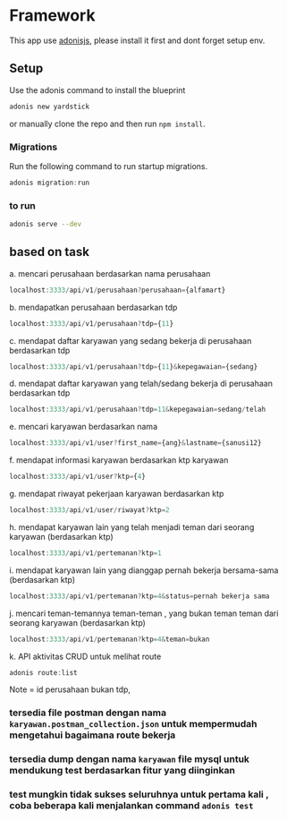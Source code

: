 # Framework
This app use [adonisjs](https://adonisjs.com/docs/4.1/installation), please install it first and dont forget setup env.

## Setup

Use the adonis command to install the blueprint

```bash
adonis new yardstick
```

or manually clone the repo and then run `npm install`.


### Migrations

Run the following command to run startup migrations.

```js
adonis migration:run
```
### to run 
```bash
adonis serve --dev
```

## based on task

a. mencari perusahaan berdasarkan nama perusahaan
```js
localhost:3333/api/v1/perusahaan?perusahaan={alfamart}
```
b. mendapatkan perusahaan berdasarkan tdp
```js
localhost:3333/api/v1/perusahaan?tdp={11}
```
c. mendapat daftar karyawan yang sedang bekerja di perusahaan berdasarkan tdp
```js
localhost:3333/api/v1/perusahaan?tdp={11}&kepegawaian={sedang}
```
d. mendapat daftar karyawan yang telah/sedang bekerja di perusahaan berdasarkan tdp
```js
localhost:3333/api/v1/perusahaan?tdp=11&kepegawaian=sedang/telah
```
e. mencari karyawan berdasarkan nama
```js
localhost:3333/api/v1/user?first_name={ang}&lastname={sanusi12}
```
f. mendapat informasi karyawan berdasarkan ktp karyawan
```js
localhost:3333/api/v1/user?ktp={4}
```
g. mendapat riwayat pekerjaan karyawan berdasarkan ktp
```js
localhost:3333/api/v1/user/riwayat?ktp=2
```
h. mendapat karyawan lain yang telah menjadi teman dari seorang karyawan (berdasarkan ktp)
```js
localhost:3333/api/v1/pertemanan?ktp=1
```
i. mendapat karyawan lain yang dianggap pernah bekerja bersama-sama (berdasarkan ktp)
```js
localhost:3333/api/v1/pertemanan?ktp=4&status=pernah bekerja sama
```
j. mencari teman-temannya teman-teman , yang bukan teman teman dari seorang karyawan (berdasarkan ktp)
```js
localhost:3333/api/v1/pertemanan?ktp=4&teman=bukan
```
k. API aktivitas CRUD
untuk melihat route 
```js
adonis route:list
```
Note = id perusahaan bukan tdp, 

### tersedia file postman dengan nama `karyawan.postman_collection.json` untuk mempermudah mengetahui bagaimana route bekerja
### tersedia dump dengan nama `karyawan` file mysql untuk mendukung test berdasarkan fitur yang diinginkan
### test mungkin tidak sukses seluruhnya untuk pertama kali , coba beberapa kali menjalankan command `adonis test`